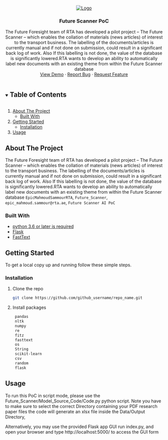 <!-- PROJECT LOGO -->
<br />
<p align="center">
  <a href="https://github.com/EpicMahmoudSammourRTA/Future_Scanner">
    <img src="https://www.rta.ae/wps/contenthandler/dav/fs-type1/themes/RTA.Responsive.Theme/rta-assets/common/img/latest-img/RTA.png" alt="Logo">
  </a>

  <h3 align="center">Future Scanner PoC</h3>

  <p align="center">
    The Future Foresight team of RTA has developed a pilot project – The Future Scanner – which enables the collation of materials (news articles) of interest to the transport business. The labelling of the documents/articles is currently manual and if not done on submission, could result in a significant back log of work. Also If this labelling is not done, the value of the database is significantly lowered.RTA wants to develop an ability to automatically label new documents with an existing theme from within the Future Scanner database
    <!-- <br /><a href="https://github.com/EpicMahmoudSammourRTA/Future_Scanner"><strong>Explore the docs »</strong></a><br /> -->
    <br />
    <a href="https://github.com/EpicMahmoudSammourRTA/Future_Scanner/demo">View Demo</a>
    ·
    <a href="https://github.com/EpicMahmoudSammourRTA/Future_Scanner/issues">Report Bug</a>
    ·
    <a href="https://github.com/EpicMahmoudSammourRTA/Future_Scanner/issues">Request Feature</a>
  </p>
</p>

<!-- TABLE OF CONTENTS -->
<details open="open">
  <summary><h2 style="display: inline-block">Table of Contents</h2></summary>
  <ol>
    <li>
      <a href="#about-the-project">About The Project</a>
      <ul>
        <li><a href="#built-with">Built With</a></li>
      </ul>
    </li>
    <li>
      <a href="#getting-started">Getting Started</a>
      <ul>
        <li><a href="#installation">Installation</a></li>
      </ul>
    </li>
    <li><a href="#usage">Usage</a></li>
  </ol>
</details>



<!-- ABOUT THE PROJECT -->
## About The Project

 The Future Foresight team of RTA has developed a pilot project – The Future Scanner – which enables the collation of materials (news articles) of interest to the transport business. The labelling of the documents/articles is currently manual and if not done on submission, could result in a significant back log of work. Also If this labelling is not done, the value of the database is significantly lowered.RTA wants to develop an ability to automatically label new documents with an existing theme from within the Future Scanner database
`EpicMahmoudSammourRTA`, `Future_Scanner`, `epic_mahmoud.sammour@rta.ae`, `Future Scanner AI PoC`


### Built With

* [python 3.6 or later is required]()
* [Flask]()
* [FastText]()



<!-- GETTING STARTED -->
## Getting Started

To get a local copy up and running follow these simple steps.


### Installation

1. Clone the repo
   ```sh
   git clone https://github.com/github_username/repo_name.git
   ```
2. Install packages
   ```sh
    pandas
    nltk
    numpy
    re
    fitz
    fasttext
    os
    String
    scikit-learn
    csv
    random
    flask
   ```



<!-- USAGE EXAMPLES -->
## Usage

To run this PoC in script mode, please use the Future_Scanner/Model_Source_Code/Code.py python script.
Note you have to make sure to select the correct Directory containing your PDF research paper files
the code will generate an xlsx file inside the Data/Output Directory,
 
Alternatively, you may use the provided Flask app GUI run index.py, and open your browser and type http://localhost:5000/ to access the GUI form



